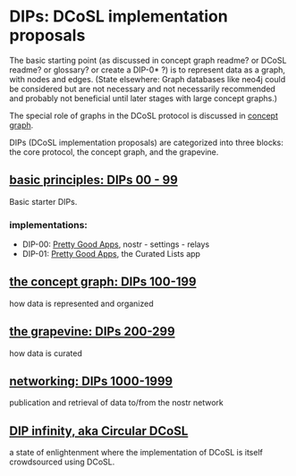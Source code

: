 # DIPs: DCoSL implementation proposals

The basic starting point (as discussed in concept graph readme? or DCoSL readme? or glossary? or create a DIP-0* ?) is to represent data as a graph, with nodes and edges. (State elsewhere: Graph databases like neo4j could be considered but are not necessary and not necessarily recommended and probably not beneficial until later stages with large concept graphs.)

The special role of graphs in the DCoSL protocol is discussed in [concept graph](conceptGraph/README.md).

DIPs (DCoSL implementation proposals) are categorized into three blocks: the core protocol, the concept graph, and the grapevine.

## [basic principles: DIPs 00 - 99](coreProtocol)

Basic starter DIPs. 

### implementations:

- DIP-00: [Pretty Good Apps](https://github.com/wds4/pretty-good), nostr - settings - relays
- DIP-01: [Pretty Good Apps](https://github.com/wds4/pretty-good), the Curated Lists app

## [the concept graph: DIPs 100-199](conceptGraph)

how data is represented and organized

## [the grapevine: DIPs 200-299](grapevine)

how data is curated

## [networking: DIPs 1000-1999](networking)

publication and retrieval of data to/from the nostr network

## [DIP infinity, aka Circular DCoSL](conceptGraph/infinity.md)

a state of enlightenment where the implementation of DCoSL is itself crowdsourced using DCoSL.

